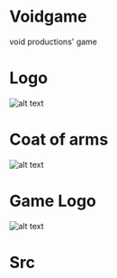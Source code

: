 # Voidgame
void productions' game
# Logo
  ![alt text](https://raw.githubusercontent.com/zeddo123/voidgame/master/voidgame/src/design/logo_void/logo_void_png.png)
# Coat of arms
  ![alt text](https://raw.githubusercontent.com/zeddo123/voidgame/master/src/design/logo.PNG)
# Game Logo
  ![alt text](https://raw.githubusercontent.com/zeddo123/voidgame/master/src/design/logo_jeu/logo_jeu_png.png)
# Src
